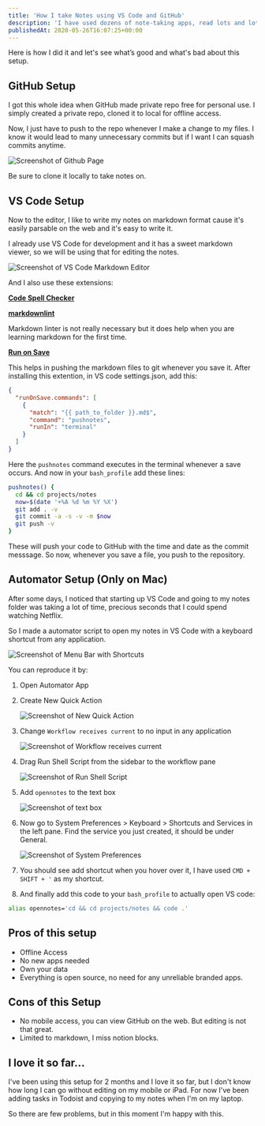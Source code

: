 ```yaml
---
title: 'How I take Notes using VS Code and GitHub'
description: 'I have used dozens of note-taking apps, read lots and lots of hacker news threads on how different people organize their notes and finally settled on VS Code as the editor and GitHub Repo as the storage.'
publishedAt: 2020-05-26T16:07:25+00:00
---
```


Here is how I did it and let's see what’s good and what's bad about this setup.

## GitHub Setup

I got this whole idea when GitHub made private repo free for personal use. I simply created a private repo, cloned it to local for offline access.

Now, I just have to push to the repo whenever I make a change to my files. I know it would lead to many unnecessary commits but if I want I can squash commits anytime.

![Screenshot of Github Page](/images/how-i-take-notes-using-vs-code-and-github-2.png)

Be sure to clone it locally to take notes on.

## VS Code Setup

Now to the editor, I like to write my notes on markdown format cause it's easily parsable on the web and it's easy to write it.

I already use VS Code for development and it has a sweet markdown viewer, so we will be using that for editing the notes.

![Screenshot of VS Code Markdown Editor](/images/how-i-take-notes-using-vs-code-and-github-8.png)

And I also use these extensions:

[**Code Spell Checker**](https://marketplace.visualstudio.com/items?itemName=streetsidesoftware.code-spell-checker)

[**markdownlint**](https://marketplace.visualstudio.com/items?itemName=DavidAnson.vscode-markdownlint)

Markdown linter is not really necessary but it does help when you are learning markdown for the first time.

[**Run on Save**](https://marketplace.visualstudio.com/items?itemName=pucelle.run-on-save)

This helps in pushing the markdown files to git whenever you save it. After installing this extention, in VS code settings.json, add this:

```json
{
  "runOnSave.commands": [
    {
      "match": "{{ path_to_folder }}.md$",
      "command": "pushnotes",
      "runIn": "terminal"
    }
  ]
}
```

Here the `pushnotes` command executes in the terminal whenever a save occurs. And now in your `bash_profile` add these lines:

```sh
pushnotes() {
  cd && cd projects/notes
  now=$(date '+%A %d %m %Y %X')
  git add . -v
  git commit -a -s -v -m $now
  git push -v
}
```

These will push your code to GitHub with the time and date as the commit messsage. So now, whenever you save a file, you push to the repository.

## Automator Setup (Only on Mac)

After some days, I noticed that starting up VS Code and going to my notes folder was taking a lot of time, precious seconds that I could spend watching Netflix.

So I made a automator script to open my notes in VS Code with a keyboard shortcut from any application.

![Screenshot of Menu Bar with Shortcuts](/images/how-i-take-notes-using-vs-code-and-github-1.png)

You can reproduce it by:

1. Open Automator App
2. Create New Quick Action

   ![Screenshot of New Quick Action](/images/how-i-take-notes-using-vs-code-and-github-3.png)

3. Change `Workflow receives current` to no input in any application

   ![Screenshot of Workflow receives current](/images/how-i-take-notes-using-vs-code-and-github-4.png)

4. Drag Run Shell Script from the sidebar to the workflow pane

   ![Screenshot of Run Shell Script](/images/how-i-take-notes-using-vs-code-and-github-5.png)

5. Add `opennotes` to the text box

   ![Screenshot of text box](/images/how-i-take-notes-using-vs-code-and-github-6.png)

6. Now go to System Preferences > Keyboard > Shortcuts and Services in the left pane. Find the service you just created, it should be under General.

   ![Screenshot of System Preferences](/images/how-i-take-notes-using-vs-code-and-github-7.png)

7. You should see add shortcut when you hover over it, I have used `CMD + SHIFT + '` as my shortcut.

8. And finally add this code to your `bash_profile` to actually open VS code:

```sh
alias opennotes='cd && cd projects/notes && code .'
```

## Pros of this setup

- Offline Access
- No new apps needed
- Own your data
- Everything is open source, no need for any unreliable branded apps.

## Cons of this Setup

- No mobile access, you can view GitHub on the web. But editing is not that great.
- Limited to markdown, I miss notion blocks.

## I love it so far...

I've been using this setup for 2 months and I love it so far, but I don't know how long I can go without editing on my mobile or iPad. For now I've been adding tasks in Todoist and copying to my notes when I'm on my laptop.

So there are few problems, but in this moment I'm happy with this.
